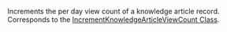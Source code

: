 Increments the per day view count of a knowledge article record.
Corresponds to the [IncrementKnowledgeArticleViewCount Class](https://msdn.microsoft.com/library/microsoft.crm.sdk.messages.incrementknowledgearticleviewcountrequest.aspx).
